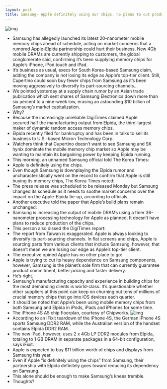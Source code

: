 ```yaml
---
layout: post
title: Samsung- Apple definitely using our chips, no plans to cut production
---
```

![img](http://media.idownloadblog.com/wp-content/uploads/2012/04/apple-a5.jpg)
* Samsung has allegedly launched its latest 20-nanometer mobile memory chips ahead of schedule, acting on market concerns that a rumored Apple-Elpida partnership could hurt their business. New 4Gb mobile DRAMs are currently shipping to customers, the global conglomerate said, confirming it’s been supplying memory chips for Apple’s iPhone, iPod touch and iPad.
* It’s business as usual, execs for South Korea-based Samsung claim, adding the company is not losing its edge as Apple’s top-tier client. Still, Cupertino could soon buy fewer chips from Samsung as it’s been moving aggressively to diversify its part-sourcing channels…
* We pointed yesterday at a supply chain rumor by an Asian trade publication which sent shares of Samsung Electronics down more than six percent to a nine-week low, erasing an astounding $10 billion of Samsung’s market capitalization.
* Why?
* Because the increasingly unreliable DigiTimes claimed Apple secured half the manufacturing output from Elpida, the third-largest maker of dynamic random access memory chips.
* Elpida recently filed for bankruptcy and has been in talks to sell its business to U.S.-based Micron Technology Corp.
* Watchers think that Cupertino doesn’t want to see Samsung and SK hynix dominate the mobile memory chip market so Apple may be wanting to maintain its bargaining power by keeping Elpida running.
* This morning, an unnamed Samsung official told The Korea Times:
* Apple is definitely using the chips.
* Even though Samsung is downplaying the Elpida rumor and uncharacteristically went on the record to confirm that Apple is still buying its memory chips, The Korea Times noted:
* The press release was scheduled to be released Monday but Samsung changed its schedule as it needs to soothe market concerns over the impact on the Apple-Elpida tie-up, according to officials.
* Another executive told the paper that Apple’s build plans remain unchanged:
* Samsung is increasing the output of mobile DRAMs using a finer 36-nanometer processing technology for Apple as planned. It doesn’t have plans to reduce production of the chips.
* This person also dissed the DigiTimes report:
* The report from Taiwan is exaggerated. Apple is always looking to diversify its part-sourcing channels. In flat screens and chips, Apple is sourcing parts from various clients that include Samsung, however, that doesn’t mean we are losing our edge as Apple’s top-tier client.
* The executive opined Apple has no other place to go:
* Apple is trying to cut its heavy dependence on Samsung components, however, Samsung is the planet’s sole firm that can currently guarantee product commitment, better pricing and faster delivery.
* He’s right.
* Samsung’s manufacturing capacity and experience in building chips for the most demanding clients is world-class. It’s questionable whether other suppliers at this point can keep on churning out tens of millions of crucial memory chips that go into iOS devices each quarter.
* It should be noted that Apple’s been using mobile memory chips from both Samsung and Elpida in iPods, iPads and iPhones for some time.
* The iPhone 4S A5 chip floorplan, courtesy of Chipworks.
![img](http://media.idownloadblog.com/wp-content/uploads/2012/05/iPhone-4S-A5-floorplan.jpeg)
* According to an iFixit teardown of the iPhone 4S, the German iPhone 4S sports Samsung DDR2 RAM, while the Australian version of the handset contains Elpida DDR2 RAM.
* The new iPad, however, uses 2 x 4Gb LP DDR2 modules from Elpida, totaling to 1 GB DRAM in separate packages in a 64-bit configuration, says iFixit.
* Apple is expected to buy $11 billion worth of chips and displays from Samsung this year.
* Even if Apple “is definitely using the chips” from Samsung, their partnership with Elpida definitely goes toward reducing its dependency on Samsung.
* This alone should be enough to make Samsung’s knees tremble.
* Thoughts?


